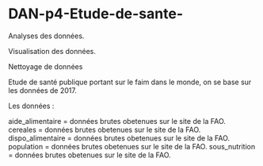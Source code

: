 # DAN-p4-Etude-de-sante-

Analyses des données.

Visualisation des données.

Nettoyage de données

Etude de santé publique portant sur le faim dans le monde, on se base sur les données de 2017.


Les données :

aide_alimentaire = données brutes obetenues sur le site de la FAO.  
cereales = données brutes obetenues sur le site de la FAO. 
dispo_alimentaire = données brutes obetenues sur le site de la FAO. 
population = données brutes obetenues sur le site de la FAO. 
sous_nutrition = données brutes obetenues sur le site de la FAO. 
 
